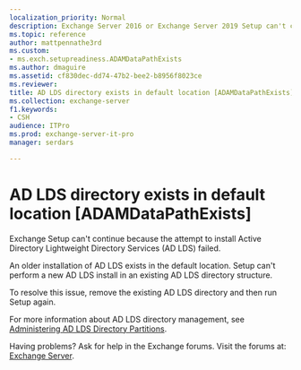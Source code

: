 ```yaml
---
localization_priority: Normal
description: Exchange Server 2016 or Exchange Server 2019 Setup can't continue because an AD LDS directory exists in the default location.
ms.topic: reference
author: mattpennathe3rd
ms.custom:
- ms.exch.setupreadiness.ADAMDataPathExists
ms.author: dmaguire
ms.assetid: cf830dec-dd74-47b2-bee2-b8956f8023ce
ms.reviewer: 
title: AD LDS directory exists in default location [ADAMDataPathExists]
ms.collection: exchange-server
f1.keywords:
- CSH
audience: ITPro
ms.prod: exchange-server-it-pro
manager: serdars

---
```


# AD LDS directory exists in default location [ADAMDataPathExists]

Exchange Setup can't continue because the attempt to install Active Directory Lightweight Directory Services (AD LDS) failed.

An older installation of AD LDS exists in the default location. Setup can't perform a new AD LDS install in an existing AD LDS directory structure.

To resolve this issue, remove the existing AD LDS directory and then run Setup again.

For more information about AD LDS directory management, see [Administering AD LDS Directory Partitions](https://go.microsoft.com/fwlink/p/?LinkId=272302).

Having problems? Ask for help in the Exchange forums. Visit the forums at: [Exchange Server](https://go.microsoft.com/fwlink/p/?linkId=60612).
